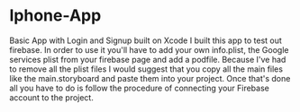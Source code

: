 # Iphone-App
Basic App with Login and Signup built on Xcode
I built this app to test out firebase. In order to use it you'll have to add your own info.plist, the Google services plist from your firebase page and add a podfile.
Because I've had to remove all the plist files I would suggest that you copy all the main files like the main.storyboard and paste them into your project. Once that's done all you have to do is follow the procedure of connecting your Firebase account to the project.
